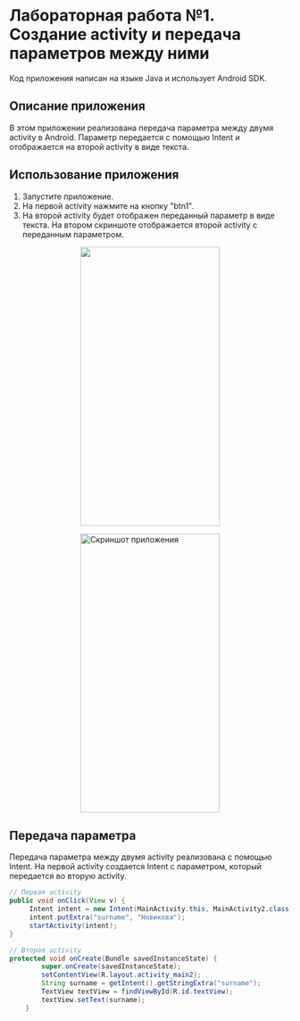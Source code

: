 # Лабораторная работа №1. Создание activity и передача параметров между ними
Код приложения написан на языке Java и использует Android SDK.
## Описание приложения
В этом приложении реализована передача параметра между двумя activity в Android. Параметр передается с помощью Intent и отображается на второй activity в виде текста.
## Использование приложения
1. Запустите приложение.
2. На первой activity нажмите на кнопку "btn1".
3. На второй activity будет отображен переданный параметр в виде текста.
На втором скриншоте отображается второй activity с переданным параметром.


<p align="center">
<img src="https://github.com/user-attachments/assets/92b11613-753c-4403-be3c-d601d635fb03" width="250" height="500">
</p>


<img src="https://github.com/user-attachments/assets/7d600af7-6b87-428a-8ebe-3019893b74e3" width="250" height="500" alt="Скриншот приложения" style="display: block; margin: 0 auto;">

## Передача параметра
Передача параметра между двумя activity реализована с помощью Intent. На первой activity создается Intent с параметром, который передается во вторую activity.
```java
// Первая activity
public void onClick(View v) {
     Intent intent = new Intent(MainActivity.this, MainActivity2.class);
     intent.putExtra("surname", "Новикова");
     startActivity(intent);
}

// Вторая activity
protected void onCreate(Bundle savedInstanceState) {
        super.onCreate(savedInstanceState);
        setContentView(R.layout.activity_main2);
        String surname = getIntent().getStringExtra("surname");
        TextView textView = findViewById(R.id.textView);
        textView.setText(surname);
    }
